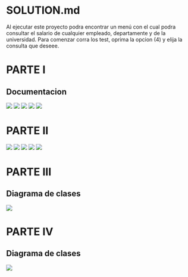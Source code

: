 # SOLUTION.md

Al ejecutar este proyecto podra encontrar un menú con el cual podra consultar el salario de cualquier empleado, departamente y de la universidad. Para comenzar corra los test, oprima la opcion (4) y elija la consulta que deseee.

# PARTE I
## Documentacion
![](img\thumbnail_Image.jpg)
![](img\evidencia2.jpg)
![](img\evidencia3.jpg)
![](img\evidencia4.jpg)
![](img\evidencia5.jpg)




# PARTE II
![](img\evidencia6.jpg)
![](img\evidencia7.jpg)
![](img\evidencia8.jpg)
![](img\evidencia9.jpg)
![](img\evidencia10.jpg)




# PARTE III
## Diagrama de clases
![](img\shapes-class-diagram.svg)

# PARTE IV
## Diagrama de clases
![](img\sabanapayroll-class-diagram.png)
